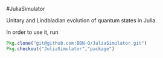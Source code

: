 #JuliaSimulator

Unitary and Lindbladian evolution of quantum states in Julia.

In order to use it, run 

```julia
Pkg.clone("git@github.com:BBN-Q/JuliaSimulator.git")
Pkg.checkout("JuliaSimulator","package")
```
